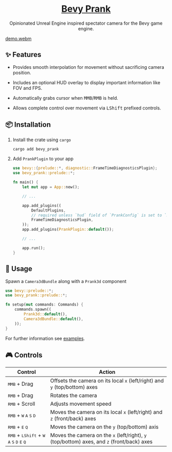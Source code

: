 <div align="center">

# [Bevy Prank](https://crates.io/crates/bevy_prank)

Opinionated Unreal Engine inspired spectator camera for the Bevy game engine.

</div>

[demo.webm](https://github.com/utilyre/bevy_prank/assets/91974155/fd971418-b369-49ff-b959-2985c92e5d62)

## ✨ Features

- Provides smooth interpolation for movement without sacrificing camera position.

- Includes an optional HUD overlay to display important information like FOV and FPS.

- Automatically grabs cursor when <kbd>MMB</kbd>/<kbd>RMB</kbd> is held.

- Allows complete control over movement via <kbd>LShift</kbd> prefixed controls.

## 📦 Installation

1.  Install the crate using `cargo`

    ```bash
    cargo add bevy_prank
    ```

2.  Add `PrankPlugin` to your app

    ```rust
    use bevy::{prelude::*, diagnostic::FrameTimeDiagnosticsPlugin};
    use bevy_prank::prelude::*;

    fn main() {
        let mut app = App::new();

        // ...

        app.add_plugins((
            DefaultPlugins,
            // required unless `hud` field of `PrankConfig` is set to `None`
            FrameTimeDiagnosticsPlugin,
        ));
        app.add_plugins(PrankPlugin::default());

        // ...

        app.run();
    }
    ```

## 🚀 Usage

Spawn a `Camera3dBundle` along with a `Prank3d` component

```rust
use bevy::prelude::*;
use bevy_prank::prelude::*;

fn setup(mut commands: Commands) {
    commands.spawn((
        Prank3d::default(),
        Camera3dBundle::default(),
    ));
}
```

For further information see [examples][examples].

## 🎮 Controls

| Control                                                                                                            | Action                                                                                     |
| ------------------------------------------------------------------------------------------------------------------ | ------------------------------------------------------------------------------------------ |
| <kbd>MMB</kbd> + Drag                                                                                              | Offsets the camera on its local `x` (left/right) and `y` (top/bottom) axes                 |
| <kbd>RMB</kbd> + Drag                                                                                              | Rotates the camera                                                                         |
| <kbd>RMB</kbd> + Scroll                                                                                            | Adjusts movement speed                                                                     |
| <kbd>RMB</kbd> + <kbd>W</kbd> <kbd>A</kbd> <kbd>S</kbd> <kbd>D</kbd>                                               | Moves the camera on its local `x` (left/right) and `z` (front/back) axes                   |
| <kbd>RMB</kbd> + <kbd>E</kbd> <kbd>Q</kbd>                                                                         | Moves the camera on the `y` (top/bottom) axis                                              |
| <kbd>RMB</kbd> + <kbd>LShift</kbd> + <kbd>W</kbd> <kbd>A</kbd> <kbd>S</kbd> <kbd>D</kbd> <kbd>E</kbd> <kbd>Q</kbd> | Moves the camera on the `x` (left/right), `y` (top/bottom) axes, and `z` (front/back) axes |

[examples]: https://github.com/utilyre/bevy_prank/tree/main/examples

